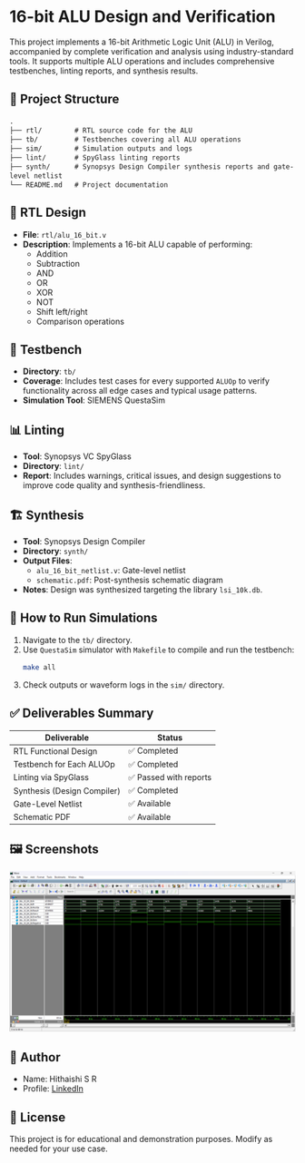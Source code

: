 # 16-bit ALU Design and Verification

This project implements a 16-bit Arithmetic Logic Unit (ALU) in Verilog, accompanied by complete verification and analysis using industry-standard tools. It supports multiple ALU operations and includes comprehensive testbenches, linting reports, and synthesis results.

## 🔧 Project Structure

```
.
├── rtl/        # RTL source code for the ALU
├── tb/         # Testbenches covering all ALU operations
├── sim/        # Simulation outputs and logs
├── lint/       # SpyGlass linting reports
├── synth/      # Synopsys Design Compiler synthesis reports and gate-level netlist
└── README.md   # Project documentation
```

## 📂 RTL Design

- **File**: `rtl/alu_16_bit.v`
- **Description**: Implements a 16-bit ALU capable of performing:
  - Addition
  - Subtraction
  - AND
  - OR
  - XOR
  - NOT
  - Shift left/right
  - Comparison operations

## 🧪 Testbench

- **Directory**: `tb/`
- **Coverage**: Includes test cases for every supported `ALUOp` to verify functionality across all edge cases and typical usage patterns.
- **Simulation Tool**: SIEMENS QuestaSim

## 📊 Linting

- **Tool**: Synopsys VC SpyGlass
- **Directory**: `lint/`
- **Report**: Includes warnings, critical issues, and design suggestions to improve code quality and synthesis-friendliness.

## 🏗️ Synthesis

- **Tool**: Synopsys Design Compiler
- **Directory**: `synth/`
- **Output Files**:
  - `alu_16_bit_netlist.v`: Gate-level netlist
  - `schematic.pdf`: Post-synthesis schematic diagram
- **Notes**: Design was synthesized targeting the library `lsi_10k.db`.

## 📝 How to Run Simulations

1. Navigate to the `tb/` directory.
2. Use `QuestaSim` simulator with `Makefile` to compile and run the testbench:
   ```bash
   make all
   ```
3. Check outputs or waveform logs in the `sim/` directory.

## ✅ Deliverables Summary

| Deliverable              | Status   |
|--------------------------|----------|
| RTL Functional Design     | ✅ Completed |
| Testbench for Each ALUOp | ✅ Completed |
| Linting via SpyGlass      | ✅ Passed with reports |
| Synthesis (Design Compiler) | ✅ Completed |
| Gate-Level Netlist        | ✅ Available |
| Schematic PDF             | ✅ Available |

## 🖼️ Screenshots

![Simulation](sim/simulation.png)

## 📌 Author

- Name: Hithaishi S R
- Profile: [LinkedIn](https://www.linkedin.com/in/hithaishisr)

## 📜 License

This project is for educational and demonstration purposes. Modify as needed for your use case.
